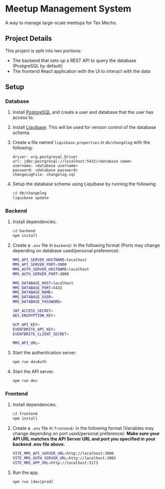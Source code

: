 # Meetup Management System

A way to manage large-scale meetups for Tex Mechs.

## Project Details

This project is split into two portions:

- The backend that sets up a REST API to query the database (PostgreSQL by default)
- The frontend React application with the UI to interact with the data

## Setup

### Database

1. Install [PostgreSQL](https://www.postgresql.org/download/) and create a user and database that the user has access to.

2. Install [Liquibase](https://www.liquibase.com/download#download-liquibase). This will be used for version control of the database schema.

3. Create a file named `liquibase.properties` in `db/changelog` with the following:

   ```text
   driver: org.postgresql.Driver
   url: jdbc:postgresql://localhost:5432/<database name>
   username: <database username>
   password: <database password>
   changeLogFile: changelog.sql
   ```

4. Setup the database schema using Liquibase by running the following:

   ```bash
   cd db/changelog
   liquibase update
   ```

### Backend

1. Install dependencies.

   ```bash
   cd backend
   npm install
   ```

2. Create a `.env` file in `backend/` in the following format (Ports may change depending on database used/personal preference):

   ```bash
   MMS_API_SERVER_HOSTNAME=localhost
   MMS_API_SERVER_PORT=3000
   MMS_AUTH_SERVER_HOSTNAME=localhost
   MMS_AUTH_SERVER_PORT=3000

   MMS_DATABASE_HOST=localhost
   MMS_DATABASE_PORT=5432
   MMS_DATABASE_NAME=
   MMS_DATABASE_USER=
   MMS_DATABASE_PASSWORD=

   JWT_ACCESS_SECRET=
   AES_ENCRYPTION_KEY=

   GCP_API_KEY=
   EVENTBRITE_API_KEY=
   EVENTBRITE_CLIENT_SECRET=

   MMS_API_URL=
   ```

3. Start the authentication server.

   ```bash
   npm run devAuth
   ```

4. Start the API server.

   ```bash
   npm run dev
   ```

### Frontend

1. Install dependencies.

   ```bash
   cd frontend
   npm install
   ```

2. Create a `.env` file in `frontend/` in the following format (Variables may change depending on port used/personal preference):
   **Make sure your API URL matches the API Server URL and port you specified in your backend .env file above.**

   ```bash
   VITE_MMS_API_SERVER_URL=http://localhost:3000
   VITE_MMS_AUTH_SERVER_URL=http://localhost:3001
   VITE_MMS_APP_URL=http://localhost:5173
   ```

3. Run the app.

   ```bash
   npm run [dev|prod]
   ```
